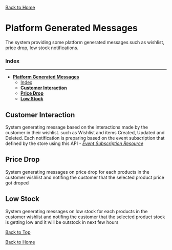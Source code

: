 
[Back to Home](index.md#welcome-to-the-wishlist)


# **Platform Generated Messages**
The system providing some platform generated messages such as wishlist, price drop, low stock notifications. 

### Index

***
- [**Platform Generated Messages**](#platform-generated-messages)
    - [Index](#index)
  - [**Customer Interaction**](#customer-interaction)
  - [**Price Drop**](#price-drop)
  - [**Low Stock**](#low-stock)
  

## **Customer Interaction**

System generating message based on the interactions made by the customer in their wishlist. such as 
Wishlist and items Created, Updated and Deleted. Each notification is preparing based on the event subscription
that defined by the store using this API - [*Event Subscription Resource*](eventcollectorAPI.md#event-subscription-resource)


## **Price Drop**

System generating messages on  price drop for each products in the customer wishlist and notifing the customer that the
selected product price got droped

## **Low Stock**
System generating messages on  low stock for each products in the customer wishlist and notifing the customer that the
selected product stock is getting low and it will be outstock in next few hours


[Back to Top](#platform-generated-messages)  

[Back to Home](index.md#welcome-to-the-wishlist)


 
